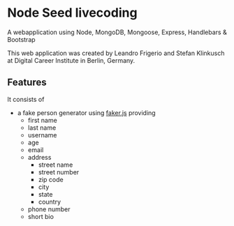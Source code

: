 # Node Seed livecoding

A webapplication using Node, MongoDB, Mongoose, Express, Handlebars & Bootstrap 

This web application was created by Leandro Frigerio and Stefan Klinkusch at Digital Career Institute in Berlin, Germany.

## Features

It consists of
- a fake person generator using [faker.js](https://npmjs.com/package/faker.js) providing
  - first name
  - last name
  - username
  - age
  - email
  - address
    - street name
    - street number
    - zip code
    - city
    - state
    - country
  - phone number
  - short bio
